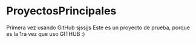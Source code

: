 # ProyectosPrincipales
Primera vez usando GitHub sjssjjs
Este es un proyecto de prueba, porque es la 1ra vez que uso GITHUB :)
